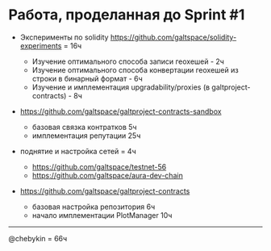 # Работа, проделанная до Sprint #1


* Эксперименты по solidity https://github.com/galtspace/solidity-experiments = 16ч
	* Изучение оптимального способа записи геохешей - 2ч
	* Изучение оптимального способа конвертации геохешей из строки в бинарный формат - 6ч
	* Изучение и имплементация upgradability/proxies (в galtproject-contracts) - 8ч

* https://github.com/galtspace/galtproject-contracts-sandbox
	* базовая связка контратков 5ч
	* имплементация репутации 25ч

* поднятие и настройка сетей = 4ч
	* https://github.com/galtspace/testnet-56
	* https://github.com/galtspace/aura-dev-chain

* https://github.com/galtspace/galtproject-contracts
	* базовая настройка репозитория 6ч
	* начало имплементации PlotManager 10ч

----
@chebykin = 66ч
